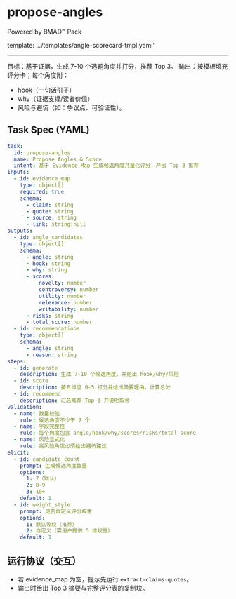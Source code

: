 # propose-angles

Powered by BMAD™ Pack

template: '../templates/angle-scorecard-tmpl.yaml'

---
目标：基于证据，生成 7-10 个选题角度并打分，推荐 Top 3。
输出：按模板填充评分卡；每个角度附：

- hook（一句话引子）
- why（证据支撑/读者价值）
- 风险与避坑（如：争议点、可验证性）。

## Task Spec (YAML)

```yaml
task:
  id: propose-angles
  name: Propose Angles & Score
  intent: 基于 Evidence Map 生成候选角度并量化评分，产出 Top 3 推荐
inputs:
  - id: evidence_map
    type: object[]
    required: true
    schema:
      - claim: string
      - quote: string
      - source: string
      - link: string|null
outputs:
  - id: angle_candidates
    type: object[]
    schema:
      - angle: string
      - hook: string
      - why: string
      - scores:
          novelty: number
          controversy: number
          utility: number
          relevance: number
          writability: number
      - risks: string
      - total_score: number
  - id: recommendations
    type: object[]
    schema:
      - angle: string
      - reason: string
steps:
  - id: generate
    description: 生成 7-10 个候选角度，并给出 hook/why/风险
  - id: score
    description: 按五维度 0-5 打分并给出简要理由，计算总分
  - id: recommend
    description: 汇总推荐 Top 3 并说明取舍
validation:
  - name: 数量校验
    rule: 候选角度不少于 7 个
  - name: 字段完整性
    rule: 每个角度包含 angle/hook/why/scores/risks/total_score
  - name: 风险显式化
    rule: 高风险角度必须给出避坑建议
elicit:
  - id: candidate_count
    prompt: 生成候选角度数量
    options:
      1: 7（默认）
      2: 8-9
      3: 10+
    default: 1
  - id: weight_style
    prompt: 是否自定义评分权重
    options:
      1: 默认等权（推荐）
      2: 自定义（需用户提供 5 维权重）
    default: 1
```

## 运行协议（交互）

- 若 evidence_map 为空，提示先运行 `extract-claims-quotes`。
- 输出时给出 Top 3 摘要与完整评分表的复制块。
